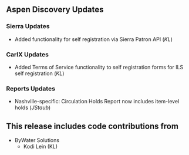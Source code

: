 ## Aspen Discovery Updates
### Sierra Updates
- Added functionality for self registration via Sierra Patron API (*KL*)

### CarlX Updates
- Added Terms of Service functionality to self registration forms for ILS self registration (*KL*)

### Reports Updates
- Nashville-specific: Circulation Holds Report now includes item-level holds (*JStaub*)
 
## This release includes code contributions from
- ByWater Solutions
  - Kodi Lein (KL)

